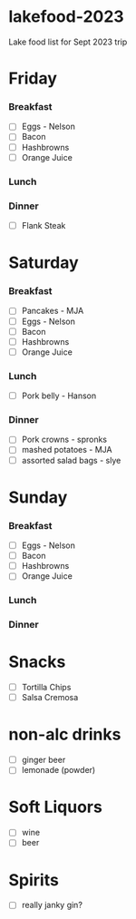 # lakefood-2023
Lake food list for Sept 2023 trip

# Friday

### Breakfast
- [ ] Eggs - Nelson
- [ ] Bacon
- [ ] Hashbrowns
- [ ] Orange Juice
### Lunch

### Dinner
- [ ] Flank Steak

# Saturday

### Breakfast
- [ ] Pancakes - MJA
- [ ] Eggs - Nelson
- [ ] Bacon
- [ ] Hashbrowns
- [ ] Orange Juice
### Lunch
- [ ] Pork belly - Hanson

### Dinner
- [ ] Pork crowns - spronks
- [ ] mashed potatoes - MJA
- [ ] assorted salad bags - slye

# Sunday

### Breakfast
- [ ] Eggs - Nelson
- [ ] Bacon
- [ ] Hashbrowns
- [ ] Orange Juice
### Lunch

### Dinner

# Snacks
- [ ] Tortilla Chips
- [ ] Salsa Cremosa

# non-alc drinks
- [ ] ginger beer
- [ ] lemonade (powder)

# Soft Liquors
- [ ] wine
- [ ] beer

# Spirits
- [ ] really janky gin?
